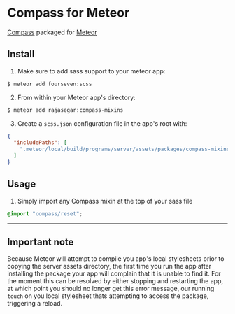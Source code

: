 Compass for Meteor
==================

[Compass](http://compass-style.org/) packaged for [Meteor](https://www.meteor.com)

## Install

1. Make sure to add sass support to your meteor app:

```bash
$ meteor add fourseven:scss
```

2. From within your Meteor app's directory:

```bash
$ meteor add rajasegar:compass-mixins
```

3. Create a `scss.json` configuration file in the app's root with:

```json
{
  "includePaths": [
    ".meteor/local/build/programs/server/assets/packages/compass-mixins"
  ]
}
```

## Usage

1. Simply import any Compass mixin at the top of your sass file

```scss
@import "compass/reset";
```

---

## Important note

Because Meteor will attempt to compile you app's local stylesheets prior to
copying the server assets directory, the first time you run the app after
installing the package your app will complain that it is unable to find it.
For the moment this can be resolved by either stopping and restarting the app,
at which point you should no longer get this error message, our running
`touch` on you local stylesheet thats attempting to access the package,
triggering a reload.
